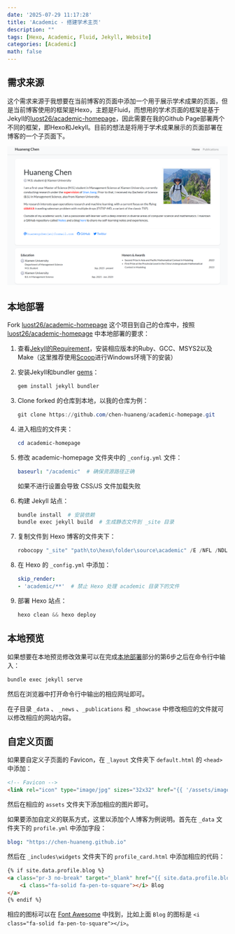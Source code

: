 ```yaml
---
date: '2025-07-29 11:17:28'
title: 'Academic - 搭建学术主页'
description: ""
tags: [Hexo, Academic, Fluid, Jekyll, Website]
categories: [Academic]
math: false
---
```


## 需求来源

这个需求来源于我想要在当前博客的页面中添加一个用于展示学术成果的页面，但是当前博客使用的框架是Hexo，主题是Fluid，而想用的学术页面的框架是基于Jekyll的[luost26/academic-homepage](https://github.com/luost26/academic-homepage)，因此需要在我的Github Page部署两个不同的框架，即Hexo和Jekyll。目前的想法是将用于学术成果展示的页面部署在博客的一个子页面下。

![最终效果](banner.png)

## 本地部署

Fork [luost26/academic-homepage](https://github.com/luost26/academic-homepage) 这个项目到自己的仓库中，按照 [luost26/academic-homepage](https://github.com/luost26/academic-homepage) 中本地部署的要求：

1. 查看[Jekyll的Requirement](https://jekyllrb.com/docs/installation/)，安装相应版本的Ruby、GCC、MSYS2以及Make（这里推荐使用[Scoop](https://chen-huaneng.github.io/2024/01/04/2024-01-04-2024-01-04-Scoop/)进行Windows环境下的安装）

2. 安装Jekyll和bundler [gems](https://jekyllrb.com/docs/ruby-101/#gems)：

   ````powershell
   gem install jekyll bundler
   ````

3. Clone forked 的仓库到本地，以我的仓库为例：

   ````powershell
   git clone https://github.com/chen-huaneng/academic-homepage.git
   ````

4. 进入相应的文件夹：

   ````powershell
   cd academic-homepage
   ````

5. 修改 academic-homepage 文件夹中的 `_config.yml` 文件：

   ````yaml
   baseurl: "/academic"  # 确保资源路径正确
   ````

   如果不进行设置会导致 CSS/JS 文件加载失败

6. 构建 Jekyll 站点：

   ```powershell
   bundle install  # 安装依赖
   bundle exec jekyll build  # 生成静态文件到 _site 目录
   ```

7. 复制文件到 Hexo 博客的文件夹下：

   ````powershell
   robocopy "_site" "path\to\hexo\folder\source\academic" /E /NFL /NDL /NP /XO
   ````

8. 在 Hexo 的 `_config.yml` 中添加：

   ```yaml
   skip_render:
   - 'academic/**'  # 禁止 Hexo 处理 academic 目录下的文件
   ```

9. 部署 Hexo 站点：

   ````powershell
   hexo clean && hexo deploy
   ````


## 本地预览

如果想要在本地预览修改效果可以在完成[本地部署](#本地部署)部分的第6步之后在命令行中输入：

```powershell
bundle exec jekyll serve
```

然后在浏览器中打开命令行中输出的相应网址即可。

在子目录 `_data` 、 `_news` 、`_publications` 和 `_showcase` 中修改相应的文件就可以修改相应的网站内容。

## 自定义页面

如果要自定义子页面的 Favicon，在 `_layout` 文件夹下 `default.html` 的 `<head>` 中添加：

```html
<!-- Favicon -->
<link rel="icon" type="image/jpg" sizes="32x32" href="{{ '/assets/images/icon/icon.jpg' | relative_url }}">
```

然后在相应的 `assets` 文件夹下添加相应的图片即可。

如果要添加自定义的联系方式，这里以添加个人博客为例说明。首先在 `_data` 文件夹下的 `profile.yml` 中添加字段：

```yaml
blog: "https://chen-huaneng.github.io"
```

然后在 `_includes\widgets` 文件夹下的 `profile_card.html` 中添加相应的代码：

```html
{% if site.data.profile.blog %}
<a class="pr-3 no-break" target="_blank" href="{{ site.data.profile.blog | relative_url }}">
	<i class="fa-solid fa-pen-to-square"></i> Blog
</a>
{% endif %}
```

相应的图标可以在 [Font Awesome](https://fontawesome.com/) 中找到，比如上面 `Blog` 的图标是 `<i class="fa-solid fa-pen-to-square"></i>`。

